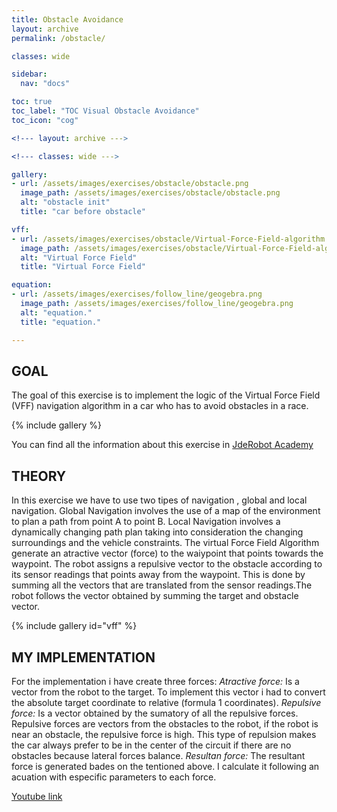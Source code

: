 ```yaml
---
title: Obstacle Avoidance
layout: archive
permalink: /obstacle/

classes: wide

sidebar:
  nav: "docs"

toc: true
toc_label: "TOC Visual Obstacle Avoidance"
toc_icon: "cog"

<!--- layout: archive --->

<!--- classes: wide --->

gallery:
- url: /assets/images/exercises/obstacle/obstacle.png
  image_path: /assets/images/exercises/obstacle/obstacle.png
  alt: "obstacle init"
  title: "car before obstacle"

vff:
- url: /assets/images/exercises/obstacle/Virtual-Force-Field-algorithm.png
  image_path: /assets/images/exercises/obstacle/Virtual-Force-Field-algorithm.png
  alt: "Virtual Force Field"
  title: "Virtual Force Field"

equation:
- url: /assets/images/exercises/follow_line/geogebra.png
  image_path: /assets/images/exercises/follow_line/geogebra.png
  alt: "equation."
  title: "equation."

---
```

## GOAL

The goal of this exercise is to implement the logic of the Virtual Force Field (VFF) navigation algorithm in a car who has to avoid obstacles in a race.

{% include gallery %}

You can find all the information about this exercise in [JdeRobot Academy](http://jderobot.github.io/RoboticsAcademy/exercises/MobileRobots/vacuum_cleaner)

## THEORY

In this exercise we have to use two tipes of navigation , global and local navigation. Global Navigation involves the use of a map of the environment to plan a path from point A to point B. Local Navigation involves a dynamically changing path plan taking into consideration the changing surroundings and the vehicle constraints. 
The virtual Force Field Algorithm generate an atractive vector (force) to the waiypoint that points towards the waypoint. The robot assigns a repulsive vector to the obstacle according to its sensor readings that points away from the waypoint. This is done by summing all the vectors that are translated from the sensor readings.The robot follows the vector obtained by summing the target and obstacle vector.

{% include gallery id="vff" %}

## MY IMPLEMENTATION

For the implementation i have create three forces:
*Atractive force:* Is a vector from the robot to the target. To implement this vector i had to convert the absolute target coordinate to relative (formula 1 coordinates). 
*Repulsive force:* Is a vector obtained by the sumatory of all the repulsive forces. Repulsive forces are vectors from the obstacles to the robot, if the robot is near an obstacle, the repulsive force is high. This type of repulsion makes the car always prefer to be in the center of the circuit if there are no obstacles because lateral forces balance.
*Resultan force:* The resultant force is generated bades on the tentioned above. I calculate it following an acuation with especific parameters to each force.


[Youtube link](https://www.youtube.com/watch?v=Hze2KMPzR5Y)

